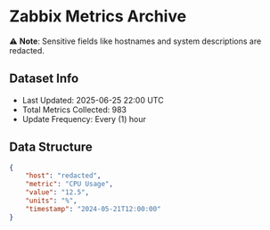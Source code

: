 # Zabbix Metrics Archive

⚠️ **Note**: Sensitive fields like hostnames and system descriptions are redacted.

## Dataset Info
- Last Updated: 2025-06-25 22:00 UTC
- Total Metrics Collected: 983
- Update Frequency: Every (1) hour

## Data Structure
```json
{
    "host": "redacted",
    "metric": "CPU Usage",
    "value": "12.5",
    "units": "%",
    "timestamp": "2024-05-21T12:00:00"
}
```
